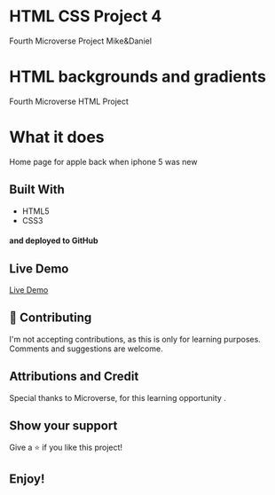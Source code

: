 # HTML CSS Project 4

Fourth Microverse Project Mike&amp;Daniel

# HTML backgrounds and gradients

Fourth Microverse HTML Project

# What it does

Home page for apple back when iphone 5 was new

## Built With

- HTML5
- CSS3

#### and deployed to GitHub

## Live Demo

[Live Demo](https://fourth-microverse-project.000webhostapp.com/)

## 🤝 Contributing

I'm not accepting contributions, as this is only for learning purposes. Comments and suggestions are welcome.

## Attributions and Credit

Special thanks to Microverse, for this learning opportunity . 

## Show your support

Give a ⭐️ if you like this project!

## Enjoy!

